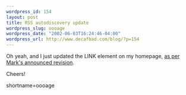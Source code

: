 ```yaml
--- 
wordpress_id: 154
layout: post
title: RSS autodiscovery update
wordpress_slug: oooage
wordpress_date: "2002-06-03T16:24:46-04:00"
wordpress_url: http://www.decafbad.com/blog/?p=154
---
```

<p>Oh yeah, and I just updated the LINK element on my homepage, <a href="http://diveintomark.org/archives/2002/06/02.html#important_change_to_the_link_tag">as per Mark's announced revision</a>.</p>
<p>Cheers!</p>
<!--more-->
shortname=oooage

